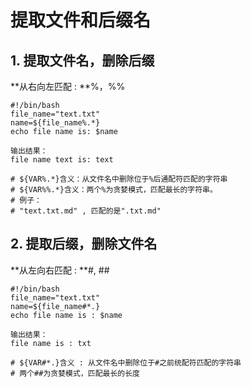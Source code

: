 # 提取文件和后缀名

## 1. 提取文件名，删除后缀

**从右向左匹配 : **%，%%

```shell
#!/bin/bash
file_name="text.txt"
name=${file_name%.*}
echo file name is: $name

输出结果：
file name text is: text

# ${VAR%.*}含义：从文件名中删除位于%后通配符匹配的字符串
# ${VAR%%.*}含义：两个%为贪婪模式，匹配最长的字符串。
# 例子：
# "text.txt.md" , 匹配的是".txt.md"
```

## 2. 提取后缀，删除文件名

**从左向右匹配 : **#, ##

```shell
#!/bin/bash
file_name="text.txt"
name=${file_name#*.}
echo file name is : $name

输出结果：
file name is : txt

# ${VAR#*.}含义 : 从文件名中删除位于#之前统配符匹配的字符串
# 两个##为贪婪模式，匹配最长的长度
```